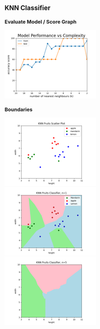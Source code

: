 ## KNN Classifier

### Evaluate Model / Score Graph
<img src='https://github.com/minte9/mlearning-pages/blob/main/main/supervised-ml/classifier/images/image1.png' width=300>

### Boundaries
<img src='https://github.com/minte9/mlearning-pages/blob/main/main/supervised-ml/classifier/images/image2.png' width=300>
<img src='https://github.com/minte9/mlearning-pages/blob/main/main/supervised-ml/classifier/images/image3.png' width=300>
<img src='https://github.com/minte9/mlearning-pages/blob/main/main/supervised-ml/classifier/images/image4.png' width=300>

